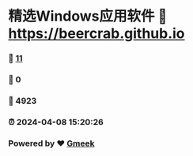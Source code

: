 # 精选Windows应用软件 :link: https://beercrab.github.io 
### :page_facing_up: [11](https://beercrab.github.io/tag.html) 
### :speech_balloon: 0 
### :hibiscus: 4923 
### :alarm_clock: 2024-04-08 15:20:26 
### Powered by :heart: [Gmeek](https://github.com/Meekdai/Gmeek)
